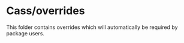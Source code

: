 # Cass/overrides

This folder contains overrides which will automatically be required by package users.
